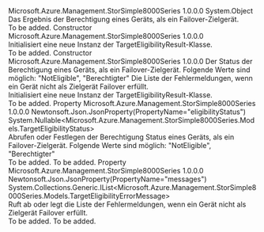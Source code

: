 <Type Name="TargetEligibilityResult" FullName="Microsoft.Azure.Management.StorSimple8000Series.Models.TargetEligibilityResult">
  <TypeSignature Language="C#" Value="public class TargetEligibilityResult" />
  <TypeSignature Language="ILAsm" Value=".class public auto ansi beforefieldinit TargetEligibilityResult extends System.Object" />
  <TypeSignature Language="DocId" Value="T:Microsoft.Azure.Management.StorSimple8000Series.Models.TargetEligibilityResult" />
  <TypeSignature Language="VB.NET" Value="Public Class TargetEligibilityResult" />
  <TypeSignature Language="F#" Value="type TargetEligibilityResult = class" />
  <AssemblyInfo>
    <AssemblyName>Microsoft.Azure.Management.StorSimple8000Series</AssemblyName>
    <AssemblyVersion>1.0.0.0</AssemblyVersion>
  </AssemblyInfo>
  <Base>
    <BaseTypeName>System.Object</BaseTypeName>
  </Base>
  <Interfaces />
  <Docs>
    <summary>
            Das Ergebnis der Berechtigung eines Geräts, als ein Failover-Zielgerät.
            </summary>
    <remarks>To be added.</remarks>
  </Docs>
  <Members>
    <Member MemberName=".ctor">
      <MemberSignature Language="C#" Value="public TargetEligibilityResult ();" />
      <MemberSignature Language="ILAsm" Value=".method public hidebysig specialname rtspecialname instance void .ctor() cil managed" />
      <MemberSignature Language="DocId" Value="M:Microsoft.Azure.Management.StorSimple8000Series.Models.TargetEligibilityResult.#ctor" />
      <MemberSignature Language="VB.NET" Value="Public Sub New ()" />
      <MemberType>Constructor</MemberType>
      <AssemblyInfo>
        <AssemblyName>Microsoft.Azure.Management.StorSimple8000Series</AssemblyName>
        <AssemblyVersion>1.0.0.0</AssemblyVersion>
      </AssemblyInfo>
      <Parameters />
      <Docs>
        <summary>
            Initialisiert eine neue Instanz der TargetEligibilityResult-Klasse.
            </summary>
        <remarks>To be added.</remarks>
      </Docs>
    </Member>
    <Member MemberName=".ctor">
      <MemberSignature Language="C#" Value="public TargetEligibilityResult (Nullable&lt;Microsoft.Azure.Management.StorSimple8000Series.Models.TargetEligibilityStatus&gt; eligibilityStatus = null, System.Collections.Generic.IList&lt;Microsoft.Azure.Management.StorSimple8000Series.Models.TargetEligibilityErrorMessage&gt; messages = null);" />
      <MemberSignature Language="ILAsm" Value=".method public hidebysig specialname rtspecialname instance void .ctor(valuetype System.Nullable`1&lt;valuetype Microsoft.Azure.Management.StorSimple8000Series.Models.TargetEligibilityStatus&gt; eligibilityStatus, class System.Collections.Generic.IList`1&lt;class Microsoft.Azure.Management.StorSimple8000Series.Models.TargetEligibilityErrorMessage&gt; messages) cil managed" />
      <MemberSignature Language="DocId" Value="M:Microsoft.Azure.Management.StorSimple8000Series.Models.TargetEligibilityResult.#ctor(System.Nullable{Microsoft.Azure.Management.StorSimple8000Series.Models.TargetEligibilityStatus},System.Collections.Generic.IList{Microsoft.Azure.Management.StorSimple8000Series.Models.TargetEligibilityErrorMessage})" />
      <MemberSignature Language="VB.NET" Value="Public Sub New (Optional eligibilityStatus As Nullable(Of TargetEligibilityStatus) = null, Optional messages As IList(Of TargetEligibilityErrorMessage) = null)" />
      <MemberSignature Language="F#" Value="new Microsoft.Azure.Management.StorSimple8000Series.Models.TargetEligibilityResult : Nullable&lt;Microsoft.Azure.Management.StorSimple8000Series.Models.TargetEligibilityStatus&gt; * System.Collections.Generic.IList&lt;Microsoft.Azure.Management.StorSimple8000Series.Models.TargetEligibilityErrorMessage&gt; -&gt; Microsoft.Azure.Management.StorSimple8000Series.Models.TargetEligibilityResult" Usage="new Microsoft.Azure.Management.StorSimple8000Series.Models.TargetEligibilityResult (eligibilityStatus, messages)" />
      <MemberType>Constructor</MemberType>
      <AssemblyInfo>
        <AssemblyName>Microsoft.Azure.Management.StorSimple8000Series</AssemblyName>
        <AssemblyVersion>1.0.0.0</AssemblyVersion>
      </AssemblyInfo>
      <Parameters>
        <Parameter Name="eligibilityStatus" Type="System.Nullable&lt;Microsoft.Azure.Management.StorSimple8000Series.Models.TargetEligibilityStatus&gt;" />
        <Parameter Name="messages" Type="System.Collections.Generic.IList&lt;Microsoft.Azure.Management.StorSimple8000Series.Models.TargetEligibilityErrorMessage&gt;" />
      </Parameters>
      <Docs>
        <param name="eligibilityStatus">Der Status der Berechtigung eines Geräts, als ein Failover-Zielgerät. Folgende Werte sind möglich: "NotEligible", "Berechtigter"</param>
        <param name="messages">Die Liste der Fehlermeldungen, wenn ein Gerät nicht als Zielgerät Failover erfüllt.</param>
        <summary>
            Initialisiert eine neue Instanz der TargetEligibilityResult-Klasse.
            </summary>
        <remarks>To be added.</remarks>
      </Docs>
    </Member>
    <Member MemberName="EligibilityStatus">
      <MemberSignature Language="C#" Value="public Nullable&lt;Microsoft.Azure.Management.StorSimple8000Series.Models.TargetEligibilityStatus&gt; EligibilityStatus { get; set; }" />
      <MemberSignature Language="ILAsm" Value=".property instance valuetype System.Nullable`1&lt;valuetype Microsoft.Azure.Management.StorSimple8000Series.Models.TargetEligibilityStatus&gt; EligibilityStatus" />
      <MemberSignature Language="DocId" Value="P:Microsoft.Azure.Management.StorSimple8000Series.Models.TargetEligibilityResult.EligibilityStatus" />
      <MemberSignature Language="VB.NET" Value="Public Property EligibilityStatus As Nullable(Of TargetEligibilityStatus)" />
      <MemberSignature Language="F#" Value="member this.EligibilityStatus : Nullable&lt;Microsoft.Azure.Management.StorSimple8000Series.Models.TargetEligibilityStatus&gt; with get, set" Usage="Microsoft.Azure.Management.StorSimple8000Series.Models.TargetEligibilityResult.EligibilityStatus" />
      <MemberType>Property</MemberType>
      <AssemblyInfo>
        <AssemblyName>Microsoft.Azure.Management.StorSimple8000Series</AssemblyName>
        <AssemblyVersion>1.0.0.0</AssemblyVersion>
      </AssemblyInfo>
      <Attributes>
        <Attribute>
          <AttributeName>Newtonsoft.Json.JsonProperty(PropertyName="eligibilityStatus")</AttributeName>
        </Attribute>
      </Attributes>
      <ReturnValue>
        <ReturnType>System.Nullable&lt;Microsoft.Azure.Management.StorSimple8000Series.Models.TargetEligibilityStatus&gt;</ReturnType>
      </ReturnValue>
      <Docs>
        <summary>
            Abrufen oder Festlegen der Berechtigung Status eines Geräts, als ein Failover-Zielgerät. Folgende Werte sind möglich: "NotEligible", "Berechtigter"
            </summary>
        <value>To be added.</value>
        <remarks>To be added.</remarks>
      </Docs>
    </Member>
    <Member MemberName="Messages">
      <MemberSignature Language="C#" Value="public System.Collections.Generic.IList&lt;Microsoft.Azure.Management.StorSimple8000Series.Models.TargetEligibilityErrorMessage&gt; Messages { get; set; }" />
      <MemberSignature Language="ILAsm" Value=".property instance class System.Collections.Generic.IList`1&lt;class Microsoft.Azure.Management.StorSimple8000Series.Models.TargetEligibilityErrorMessage&gt; Messages" />
      <MemberSignature Language="DocId" Value="P:Microsoft.Azure.Management.StorSimple8000Series.Models.TargetEligibilityResult.Messages" />
      <MemberSignature Language="VB.NET" Value="Public Property Messages As IList(Of TargetEligibilityErrorMessage)" />
      <MemberSignature Language="F#" Value="member this.Messages : System.Collections.Generic.IList&lt;Microsoft.Azure.Management.StorSimple8000Series.Models.TargetEligibilityErrorMessage&gt; with get, set" Usage="Microsoft.Azure.Management.StorSimple8000Series.Models.TargetEligibilityResult.Messages" />
      <MemberType>Property</MemberType>
      <AssemblyInfo>
        <AssemblyName>Microsoft.Azure.Management.StorSimple8000Series</AssemblyName>
        <AssemblyVersion>1.0.0.0</AssemblyVersion>
      </AssemblyInfo>
      <Attributes>
        <Attribute>
          <AttributeName>Newtonsoft.Json.JsonProperty(PropertyName="messages")</AttributeName>
        </Attribute>
      </Attributes>
      <ReturnValue>
        <ReturnType>System.Collections.Generic.IList&lt;Microsoft.Azure.Management.StorSimple8000Series.Models.TargetEligibilityErrorMessage&gt;</ReturnType>
      </ReturnValue>
      <Docs>
        <summary>
            Ruft ab oder legt die Liste der Fehlermeldungen, wenn ein Gerät nicht als Zielgerät Failover erfüllt.
            </summary>
        <value>To be added.</value>
        <remarks>To be added.</remarks>
      </Docs>
    </Member>
  </Members>
</Type>